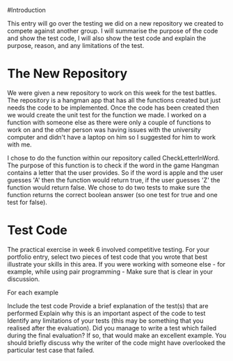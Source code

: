 #Introduction

This entry will go over the testing we did on a new repository we created to compete against
another group. I will summarise the purpose of the code and show the test code, I will also
show the test code and explain the purpose, reason, and any limitations of the test.

# The New Repository

We were given a new repository to work on this week for the test battles. The repository is a
hangman app that has all the functions created but just needs the code to be implemented.
Once the code has been created then we would create the unit test for the function we made.
I worked on a function with someone else as there were only a couple of functions to work on
and the other person was having issues with the university computer and didn't have a laptop
on him so I suggested for him to work with me.

I chose to do the function within our repository called CheckLetterInWord. The purpose of
this function is to check if the word in the game Hangman contains a letter that the
user provides. So if the word is apple and the user guesses 'A' then the function would
return true, if the user guesses 'Z' the function would return false. We chose to do
two tests to make sure the function returns the correct boolean answer (so one test for
true and one test for false).

# Test Code









The practical exercise in week 6 involved competitive testing. For your portfolio entry,
select two pieces of test code that you wrote that best illustrate your skills in this area.
If you were working with someone else - for example, while using pair programming - 
Make sure that is clear in your discussion.

For each example

Include the test code
Provide a brief explanation of the test(s) that are performed
Explain why this is an important aspect of the code to test
Identify any limitations of your tests (this may be something that you realised after the evaluation).
Did you manage to write a test which failed during the final evaluation? If so, that would make an excellent example. You should briefly discuss why the writer of the code might have overlooked the particular test case that failed.
